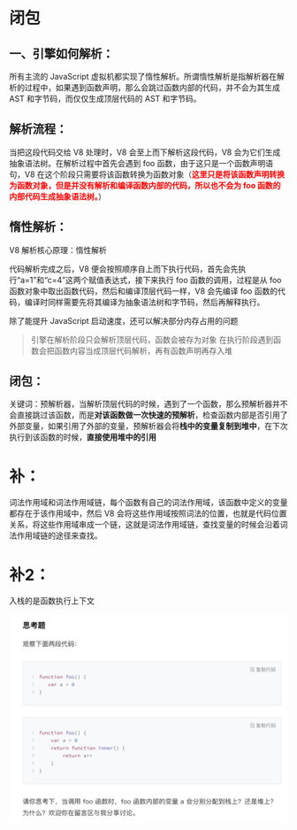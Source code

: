 # 闭包

## 一、引擎如何解析：
所有主流的 JavaScript 虚拟机都实现了惰性解析。所谓惰性解析是指解析器在解析的过程中，如果遇到函数声明，那么会跳过函数内部的代码，并不会为其生成 AST 和字节码，而仅仅生成顶层代码的 AST 和字节码。

## 解析流程：
当把这段代码交给 V8 处理时，V8 会至上而下解析这段代码，V8 会为它们生成抽象语法树。在解析过程中首先会遇到 foo 函数，由于这只是一个函数声明语句，V8 在这个阶段只需要将该函数转换为函数对象（<font color="red">**这里只是将该函数声明转换为函数对象，但是并没有解析和编译函数内部的代码，所以也不会为 foo 函数的内部代码生成抽象语法树。**</font>）



## 惰性解析：
V8 解析核心原理：惰性解析  

代码解析完成之后，V8 便会按照顺序自上而下执行代码，首先会先执行“a=1”和“c=4”这两个赋值表达式，接下来执行 foo 函数的调用，过程是从 foo 函数对象中取出函数代码，然后和编译顶层代码一样，V8 会先编译 foo 函数的代码，编译时同样需要先将其编译为抽象语法树和字节码，然后再解释执行。

除了能提升 JavaScript 启动速度，还可以解决部分内存占用的问题

> 引擎在解析阶段只会解析顶层代码，函数会被存为对象
> 在执行阶段遇到函数会把函数内容当成顶层代码解析，再有函数声明再存入堆

## 闭包：
关键词：预解析器，当解析顶层代码的时候，遇到了一个函数，那么预解析器并不会直接跳过该函数，而是**对该函数做一次快速的预解析**，检查函数内部是否引用了外部变量，如果引用了外部的变量，预解析器会将**栈中的变量复制到堆中**，在下次执行到该函数的时候，**直接使用堆中的引用**

# 补：
词法作用域和词法作用域链，每个函数有自己的词法作用域，该函数中定义的变量都存在于该作用域中，然后 V8 会将这些作用域按照词法的位置，也就是代码位置关系，将这些作用域串成一个链，这就是词法作用域链，查找变量的时候会沿着词法作用域链的途径来查找。

# 补2：
入栈的是函数执行上下文

![img](./D-Chat_20200608171735.png)
